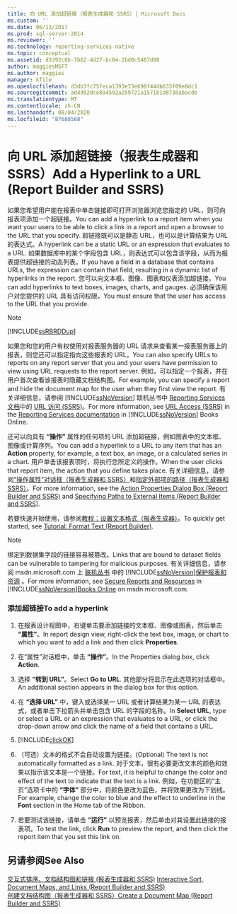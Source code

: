 ```yaml
---
title: 向 URL 添加超链接（报表生成器和 SSRS）| Microsoft Docs
ms.custom: ''
ms.date: 06/13/2017
ms.prod: sql-server-2014
ms.reviewer: ''
ms.technology: reporting-services-native
ms.topic: conceptual
ms.assetid: d3392c0b-7b62-4d27-bc04-2bd0c5487d08
author: maggiesMSFT
ms.author: maggies
manager: kfile
ms.openlocfilehash: d3db3fc75feca1393e73e698f44db633f09e8dc1
ms.sourcegitcommit: ad4d92dce894592a259721a1571b1d8736abacdb
ms.translationtype: MT
ms.contentlocale: zh-CN
ms.lasthandoff: 08/04/2020
ms.locfileid: "87688588"
---
```

# <a name="add-a-hyperlink-to-a-url-report-builder-and-ssrs"></a><span data-ttu-id="4c880-102">向 URL 添加超链接（报表生成器和 SSRS）</span><span class="sxs-lookup"><span data-stu-id="4c880-102">Add a Hyperlink to a URL (Report Builder and SSRS)</span></span>
  <span data-ttu-id="4c880-103">如果您希望用户能在报表中单击链接即可打开浏览器浏览您指定的 URL，则可向报表项添加一个超链接。</span><span class="sxs-lookup"><span data-stu-id="4c880-103">You can add a hyperlink to a report item when you want your users to be able to click a link in a report and open a browser to the URL that you specify.</span></span> <span data-ttu-id="4c880-104">超链接既可以是静态 URL，也可以是计算结果为 URL 的表达式。</span><span class="sxs-lookup"><span data-stu-id="4c880-104">A hyperlink can be a static URL or an expression that evaluates to a URL.</span></span> <span data-ttu-id="4c880-105">如果数据库中的某个字段包含 URL，则表达式可以包含该字段，从而为报表提供超链接的动态列表。</span><span class="sxs-lookup"><span data-stu-id="4c880-105">If you have a field in a database that contains URLs, the expression can contain that field, resulting in a dynamic list of hyperlinks in the report.</span></span> <span data-ttu-id="4c880-106">您可以向文本框、图像、图表和仪表添加超链接。</span><span class="sxs-lookup"><span data-stu-id="4c880-106">You can add hyperlinks to text boxes, images, charts, and gauges.</span></span> <span data-ttu-id="4c880-107">必须确保该用户对您提供的 URL 具有访问权限。</span><span class="sxs-lookup"><span data-stu-id="4c880-107">You must ensure that the user has access to the URL that you provide.</span></span>  
  
> [!NOTE]  
>  [!INCLUDE[ssRBRDDup](../../includes/ssrbrddup-md.md)]  
  
 <span data-ttu-id="4c880-108">如果您和您的用户有权使用对报表服务器的 URL 请求来查看某一报表服务器上的报表，则您还可以指定指向这些报表的 URL。</span><span class="sxs-lookup"><span data-stu-id="4c880-108">You can also specify URLs to reports on any report server that you and your users have permission to view using URL requests to the report server.</span></span> <span data-ttu-id="4c880-109">例如，可以指定一个报表，并在用户首次查看该报表时隐藏文档结构图。</span><span class="sxs-lookup"><span data-stu-id="4c880-109">For example, you can specify a report and hide the document map for the user when they first view the report.</span></span> <span data-ttu-id="4c880-110">有关详细信息，请参阅 [!INCLUDE[ssNoVersion](../../includes/ssnoversion-md.md)] 联机丛书中 [Reporting Services 文档](https://go.microsoft.com/fwlink/?linkid=121312)中的 [URL 访问 (SSRS)](../url-access-ssrs.md)。</span><span class="sxs-lookup"><span data-stu-id="4c880-110">For more information, see [URL Access &#40;SSRS&#41;](../url-access-ssrs.md) in the [Reporting Services documentation](https://go.microsoft.com/fwlink/?linkid=121312) in [!INCLUDE[ssNoVersion](../../includes/ssnoversion-md.md)] Books Online.</span></span>  
  
 <span data-ttu-id="4c880-111">还可以向具有 **“操作”** 属性的任何项的 URL 添加超链接，例如图表中的文本框、图像或计算序列。</span><span class="sxs-lookup"><span data-stu-id="4c880-111">You can add a hyperlink to a URL to any item that has an **Action** property, for example, a text box, an image, or a calculated series in a chart.</span></span> <span data-ttu-id="4c880-112">用户单击该报表项时，将执行您所定义的操作。</span><span class="sxs-lookup"><span data-stu-id="4c880-112">When the user clicks that report item, the action that you define takes place.</span></span> <span data-ttu-id="4c880-113">有关详细信息，请参阅[“操作属性”对话框（报表生成器和 SSRS）](../action-properties-dialog-box-report-builder-and-ssrs.md)和[指定外部项的路径（报表生成器和 SSRS）](specifying-paths-to-external-items-report-builder-and-ssrs.md)。</span><span class="sxs-lookup"><span data-stu-id="4c880-113">For more information, see the [Action Properties Dialog Box &#40;Report Builder and SSRS&#41;](../action-properties-dialog-box-report-builder-and-ssrs.md) and [Specifying Paths to External Items &#40;Report Builder and SSRS&#41;](specifying-paths-to-external-items-report-builder-and-ssrs.md).</span></span>  
  
 <span data-ttu-id="4c880-114">若要快速开始使用，请参阅[教程：设置文本格式（报表生成器）](../tutorial-format-text-report-builder.md)。</span><span class="sxs-lookup"><span data-stu-id="4c880-114">To quickly get started, see [Tutorial: Format Text &#40;Report Builder&#41;](../tutorial-format-text-report-builder.md).</span></span>  
  
> [!NOTE]  
>  <span data-ttu-id="4c880-115">绑定到数据集字段的链接容易被篡改。</span><span class="sxs-lookup"><span data-stu-id="4c880-115">Links that are bound to dataset fields can be vulnerable to tampering for malicious purposes.</span></span> <span data-ttu-id="4c880-116">有关详细信息，请参阅 msdn.microsoft.com 上 [联机丛书](../security/secure-reports-and-resources.md) 中的 [!INCLUDE[ssNoVersion](../../includes/ssnoversion-md.md)][保护报表和资源](https://go.microsoft.com/fwlink/?LinkId=154888) 。</span><span class="sxs-lookup"><span data-stu-id="4c880-116">For more information, see [Secure Reports and Resources](../security/secure-reports-and-resources.md) in [!INCLUDE[ssNoVersion](../../includes/ssnoversion-md.md)][Books Online](https://go.microsoft.com/fwlink/?LinkId=154888) on msdn.microsoft.com.</span></span>  
  
### <a name="to-add-a-hyperlink"></a><span data-ttu-id="4c880-117">添加超链接</span><span class="sxs-lookup"><span data-stu-id="4c880-117">To add a hyperlink</span></span>  
  
1.  <span data-ttu-id="4c880-118">在报表设计视图中，右键单击要添加链接的文本框、图像或图表，然后单击 **“属性”**。</span><span class="sxs-lookup"><span data-stu-id="4c880-118">In report design view, right-click the text box, image, or chart to which you want to add a link and then click **Properties**.</span></span>  
  
2.  <span data-ttu-id="4c880-119">在“属性”对话框中，单击 **“操作”**。</span><span class="sxs-lookup"><span data-stu-id="4c880-119">In the Properties dialog box, click **Action**.</span></span>  
  
3.  <span data-ttu-id="4c880-120">选择 **“转到 URL”**。</span><span class="sxs-lookup"><span data-stu-id="4c880-120">Select **Go to URL**.</span></span> <span data-ttu-id="4c880-121">其他部分将显示在此选项的对话框中。</span><span class="sxs-lookup"><span data-stu-id="4c880-121">An additional section appears in the dialog box for this option.</span></span>  
  
4.  <span data-ttu-id="4c880-122">在 **“选择 URL”** 中，键入或选择某一 URL 或者计算结果为某一 URL 的表达式，或者单击下拉箭头并单击包含 URL 的字段的名称。</span><span class="sxs-lookup"><span data-stu-id="4c880-122">In **Select URL**, type or select a URL or an expression that evaluates to a URL, or click the drop-down arrow and click the name of a field that contains a URL.</span></span>  
  
5.  [!INCLUDE[clickOK](../../includes/clickok-md.md)]  
  
6.  <span data-ttu-id="4c880-123">（可选）文本的格式不会自动设置为链接。</span><span class="sxs-lookup"><span data-stu-id="4c880-123">(Optional) The text is not automatically formatted as a link.</span></span> <span data-ttu-id="4c880-124">对于文本，很有必要更改文本的颜色和效果以指示该文本是一个链接。</span><span class="sxs-lookup"><span data-stu-id="4c880-124">For text, it is helpful to change the color and effect of the text to indicate that the text is a link.</span></span> <span data-ttu-id="4c880-125">例如，在功能区的“主页”选项卡中的 **“字体”** 部分中，将颜色更改为蓝色，并将效果更改为下划线。</span><span class="sxs-lookup"><span data-stu-id="4c880-125">For example, change the color to blue and the effect to underline in the **Font** section in the Home tab of the Ribbon.</span></span>  
  
7.  <span data-ttu-id="4c880-126">若要测试该链接，请单击 **“运行”** 以预览报表，然后单击对其设置此链接的报表项。</span><span class="sxs-lookup"><span data-stu-id="4c880-126">To test the link, click **Run** to preview the report, and then click the report item that you set this link on.</span></span>  
  
## <a name="see-also"></a><span data-ttu-id="4c880-127">另请参阅</span><span class="sxs-lookup"><span data-stu-id="4c880-127">See Also</span></span>  
 <span data-ttu-id="4c880-128">[交互式排序、文档结构图和链接 &#40;报表生成器和 SSRS&#41;](interactive-sort-document-maps-and-links-report-builder-and-ssrs.md) </span><span class="sxs-lookup"><span data-stu-id="4c880-128">[Interactive Sort, Document Maps, and Links &#40;Report Builder and SSRS&#41;](interactive-sort-document-maps-and-links-report-builder-and-ssrs.md) </span></span>  
 [<span data-ttu-id="4c880-129">创建文档结构图（报表生成器和 SSRS）</span><span class="sxs-lookup"><span data-stu-id="4c880-129">Create a Document Map &#40;Report Builder and SSRS&#41;</span></span>](create-a-document-map-report-builder-and-ssrs.md)  
  
  
